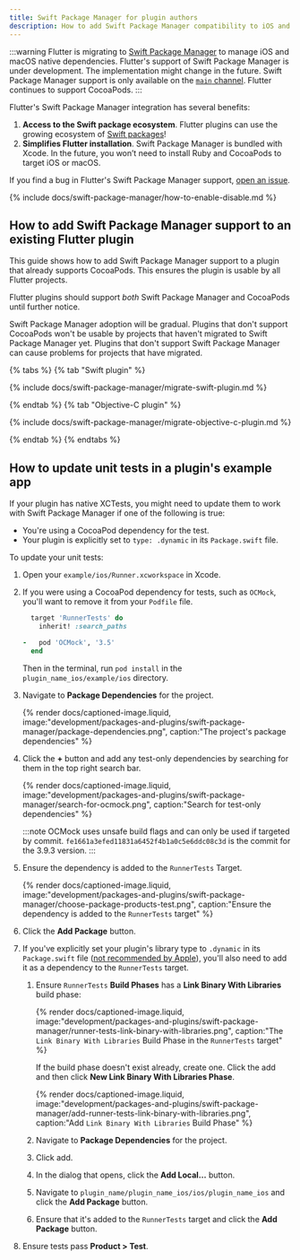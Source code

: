 ```yaml
---
title: Swift Package Manager for plugin authors
description: How to add Swift Package Manager compatibility to iOS and macOS plugins
---
```


:::warning
Flutter is migrating to [Swift Package Manager][]
to manage iOS and macOS native dependencies.
Flutter's support of Swift Package Manager is under development.
The implementation might change in the future.
Swift Package Manager support is only available on the [`main` channel][].
Flutter continues to support CocoaPods.
:::

Flutter's Swift Package Manager integration has several benefits:

1. **Access to the Swift package ecosystem**.
   Flutter plugins can use the growing ecosystem of [Swift packages][]! 
1. **Simplifies Flutter installation**.
   Swift Package Manager is bundled with Xcode.
   In the future, you won’t need to install Ruby and CocoaPods to target iOS or
   macOS.

If you find a bug in Flutter's Swift Package Manager support,
[open an issue][].

[Swift Package Manager]: https://www.swift.org/documentation/package-manager/
[`main` channel]: /release/upgrade#switching-flutter-channels
[Swift packages]: https://swiftpackageindex.com/
[open an issue]: {{site.github}}/flutter/flutter/issues/new?template=2_bug.yml

{% include docs/swift-package-manager/how-to-enable-disable.md %}

## How to add Swift Package Manager support to an existing Flutter plugin

This guide shows how to add Swift Package Manager support to a plugin that
already supports CocoaPods.
This ensures the plugin is usable by all Flutter projects.

Flutter plugins should support _both_ Swift Package Manager and CocoaPods until
further notice.

Swift Package Manager adoption will be gradual.
Plugins that don't support CocoaPods won't be usable by projects that haven't
migrated to Swift Package Manager yet.
Plugins that don't support Swift Package Manager can cause problems for projects
that have migrated.


{% tabs %}
{% tab "Swift plugin" %}

{% include docs/swift-package-manager/migrate-swift-plugin.md %}

{% endtab %}
{% tab "Objective-C plugin" %}

{% include docs/swift-package-manager/migrate-objective-c-plugin.md %}

{% endtab %}
{% endtabs %}

## How to update unit tests in a plugin's example app

If your plugin has native XCTests, you might need to update them to work with
Swift Package Manager if one of the following is true:

* You're using a CocoaPod dependency for the test.
* Your plugin is explicitly set to `type: .dynamic` in its `Package.swift` file.

To update your unit tests:

1. Open your `example/ios/Runner.xcworkspace` in Xcode.

1. If you were using a CocoaPod dependency for tests, such as `OCMock`,
   you'll want to remove it from your `Podfile` file.

   ```ruby title="ios/Podfile" diff
     target 'RunnerTests' do
       inherit! :search_paths
   
   -   pod 'OCMock', '3.5'
     end
   ```

   Then in the terminal, run `pod install` in the `plugin_name_ios/example/ios`
   directory.

1. Navigate to **Package Dependencies** for the project.

   {% render docs/captioned-image.liquid,
   image:"development/packages-and-plugins/swift-package-manager/package-dependencies.png",
   caption:"The project's package dependencies" %}

1. Click the **+** button and add any test-only dependencies by searching for
   them in the top right search bar.

   {% render docs/captioned-image.liquid,
   image:"development/packages-and-plugins/swift-package-manager/search-for-ocmock.png",
   caption:"Search for test-only dependencies" %}

   :::note
   OCMock uses unsafe build flags and can only be used if targeted by commit.
   `fe1661a3efed11831a6452f4b1a0c5e6ddc08c3d` is the commit for the 3.9.3
   version.
   :::

1. Ensure the dependency is added to the `RunnerTests` Target.

   {% render docs/captioned-image.liquid,
   image:"development/packages-and-plugins/swift-package-manager/choose-package-products-test.png",
   caption:"Ensure the dependency is added to the `RunnerTests` target" %}

1. Click the **Add Package** button.

1. If you've explicitly set your plugin's library type to `.dynamic` in its
   `Package.swift` file
   ([not recommended by Apple][library type recommendations]),
   you'll also need to add it as a dependency to the `RunnerTests` target.

   1. Ensure `RunnerTests` **Build Phases** has a **Link Binary With Libraries**
      build phase:
   
      {% render docs/captioned-image.liquid,
      image:"development/packages-and-plugins/swift-package-manager/runner-tests-link-binary-with-libraries.png",
      caption:"The `Link Binary With Libraries` Build Phase in the `RunnerTests` target" %}

      If the build phase doesn't exist already, create one.
      Click the <span class="material-symbols">add</span> and
      then click **New Link Binary With Libraries Phase**.

      {% render docs/captioned-image.liquid,
      image:"development/packages-and-plugins/swift-package-manager/add-runner-tests-link-binary-with-libraries.png",
      caption:"Add `Link Binary With Libraries` Build Phase" %}

   1. Navigate to **Package Dependencies** for the project.

   1. Click <span class="material-symbols">add</span>.

   1. In the dialog that opens, click the **Add Local...** button.

   1. Navigate to `plugin_name/plugin_name_ios/ios/plugin_name_ios` and click
      the **Add Package** button.

   1. Ensure that it's added to the `RunnerTests` target and click the
      **Add Package** button.

1. Ensure tests pass **Product > Test**.

[library type recommendations]: https://developer.apple.com/documentation/packagedescription/product/library(name:type:targets:)
